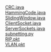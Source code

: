 [CRC.java](https://raw.githubusercontent.com/silvercrown22/cn/main/CRC.java) <br>
[HammingCode.java](https://raw.githubusercontent.com/silvercrown22/cn/main/HammingCode.java) <br>
[SlidingWindow.java](https://raw.githubusercontent.com/silvercrown22/cn/main/SlidingWindow.java) <br>
[ClientSocket.java](https://raw.githubusercontent.com/silvercrown22/cn/main/ClientSocket.java) <br>
[ServerSockets.java](https://raw.githubusercontent.com/silvercrown22/cn/main/ServerSockets.java) <br>
[subnetting.py](https://raw.githubusercontent.com/silvercrown22/cn/main/ip.py) <br>
[RIP.pkt](https://raw.githubusercontent.com/silvercrown22/cn/main/RIP.pkt) <br>
[VLAN.pkt](https://raw.githubusercontent.com/silvercrown22/cn/main/VLAN.pkt) <br>
